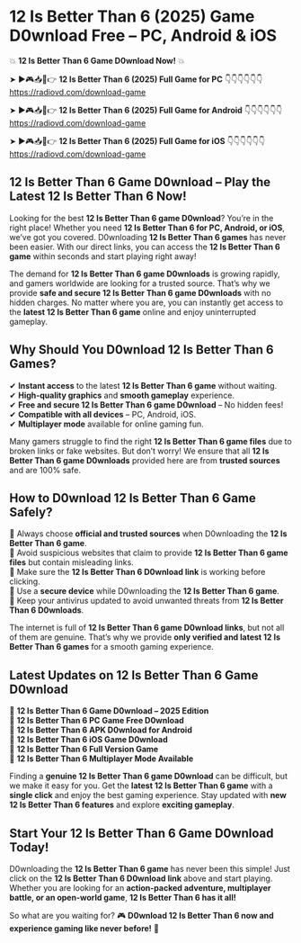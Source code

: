 # 12 Is Better Than 6 (2025) Game D0wnload Free – PC, Android & iOS

💥 **12 Is Better Than 6 Game D0wnload Now!** 💥  

➤ ►🎮📥📱👉 **12 Is Better Than 6 (2025) Full Game for PC** 👇👇👇👇👇👇  
https://radiovd.com/download-game  

➤ ►🎮📥📱👉 **12 Is Better Than 6 (2025) Full Game for Android** 👇👇👇👇👇👇  
https://radiovd.com/download-game  

➤ ►🎮📥📱👉 **12 Is Better Than 6 (2025) Full Game for iOS** 👇👇👇👇👇👇  
https://radiovd.com/download-game  

## 12 Is Better Than 6 Game D0wnload – Play the Latest 12 Is Better Than 6 Now!

Looking for the best **12 Is Better Than 6 game D0wnload**? You’re in the right place! Whether you need **12 Is Better Than 6 for PC, Android, or iOS**, we’ve got you covered. D0wnloading **12 Is Better Than 6 games** has never been easier. With our direct links, you can access the **12 Is Better Than 6 game** within seconds and start playing right away!  

The demand for **12 Is Better Than 6 game D0wnloads** is growing rapidly, and gamers worldwide are looking for a trusted source. That’s why we provide **safe and secure 12 Is Better Than 6 game D0wnloads** with no hidden charges. No matter where you are, you can instantly get access to the **latest 12 Is Better Than 6 game** online and enjoy uninterrupted gameplay.  

## **Why Should You D0wnload 12 Is Better Than 6 Games?**  

✔ **Instant access** to the latest **12 Is Better Than 6 game** without waiting.  
✔ **High-quality graphics** and **smooth gameplay** experience.  
✔ **Free and secure 12 Is Better Than 6 game D0wnload** – No hidden fees!  
✔ **Compatible with all devices** – PC, Android, iOS.  
✔ **Multiplayer mode** available for online gaming fun.  

Many gamers struggle to find the right **12 Is Better Than 6 game files** due to broken links or fake websites. But don’t worry! We ensure that all **12 Is Better Than 6 game D0wnloads** provided here are from **trusted sources** and are 100% safe.  

## **How to D0wnload 12 Is Better Than 6 Game Safely?**  

📌 Always choose **official and trusted sources** when D0wnloading the **12 Is Better Than 6 game**.  
📌 Avoid suspicious websites that claim to provide **12 Is Better Than 6 game files** but contain misleading links.  
📌 Make sure the **12 Is Better Than 6 D0wnload link** is working before clicking.  
📌 Use a **secure device** while D0wnloading the **12 Is Better Than 6 game**.  
📌 Keep your antivirus updated to avoid unwanted threats from **12 Is Better Than 6 D0wnloads**.  

The internet is full of **12 Is Better Than 6 game D0wnload links**, but not all of them are genuine. That’s why we provide **only verified and latest 12 Is Better Than 6 games** for a smooth gaming experience.  

## **Latest Updates on 12 Is Better Than 6 Game D0wnload**  

🔹 **12 Is Better Than 6 Game D0wnload – 2025 Edition**  
🔹 **12 Is Better Than 6 PC Game Free D0wnload**  
🔹 **12 Is Better Than 6 APK D0wnload for Android**  
🔹 **12 Is Better Than 6 iOS Game D0wnload**  
🔹 **12 Is Better Than 6 Full Version Game**  
🔹 **12 Is Better Than 6 Multiplayer Mode Available**  

Finding a **genuine 12 Is Better Than 6 game D0wnload** can be difficult, but we make it easy for you. Get the **latest 12 Is Better Than 6 game** with a **single click** and enjoy the best gaming experience. Stay updated with **new 12 Is Better Than 6 features** and explore **exciting gameplay**.  

## **Start Your 12 Is Better Than 6 Game D0wnload Today!**  

D0wnloading the **12 Is Better Than 6 game** has never been this simple! Just click on the **12 Is Better Than 6 D0wnload link** above and start playing. Whether you are looking for an **action-packed adventure, multiplayer battle, or an open-world game**, **12 Is Better Than 6 has it all!**  

So what are you waiting for? 🎮 **D0wnload 12 Is Better Than 6 now and experience gaming like never before!** 🚀  
